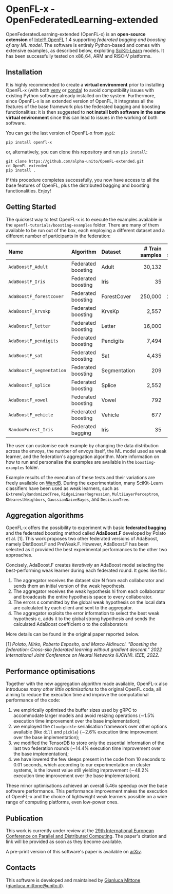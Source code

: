 # OpenFL-x - OpenFederatedLearning-extended

OpenFederatedLearning-extended (OpenFL-x) is an **open-source extension** of [Intel® OpenFL](https://github.com/securefederatedai/openfl) 1.4 supporting *federated bagging and boosting of any ML model*. The software is entirely Python-based and comes with extensive examples, as described below, exploiting [SciKit-Learn](https://scikit-learn.org/stable/) models. It has been successfully tested on x86_64, ARM and RISC-V platforms.



## Installation

It is highly recommended to create a **virtual environment** prior to installing OpenFL-x (with both [venv](https://docs.python.org/3/library/venv.html) or [conda](https://docs.conda.io/en/latest/)) to avoid compatibility issues with existing Python software already installed on the system.
Furthermore, since OpenFL-x is an extended version of OpenFL, it integrates all the features of the base framework plus the federated bagging and boosting functionalities: it is then suggested to **not install both software in the same virtual environment** since this can lead to issues in the working of both software.

You can get the last version of OpenFL-x from `pypi`:
```
pip install openfl-x
```
or, alternatively, you can clone this repository and run `pip install`:
```
git clone https://github.com/alpha-unito/OpenFL-extended.git
cd OpenFL-extended
pip install .
```
If this procedure completes successfully, you now have access to all the base features of OpenFL, plus the distributed bagging and boosting functionalities. Enjoy!



## Getting Started

The quickest way to test OpenFL-x is to execute the examples available in the `openfl-tutorials/boosting-examples` folder. There are many of them available to be run out of the box, each employing a different dataset and a different number of participants in the federation:

| Name | Algorithm | Dataset | # Train samples | # Test samples | # labels | # Features | # Envoy | ML model |
| :----------------------- | :----------------- | :----------- | --------------: | -------------: | -------: | ---------: | ------: | :----------------------- |
| `AdaBoostF_Adult` | Federated boosting | Adult | 30,132 | 15,060 | 2 | 14 | 10 | `DecisionTreeClassifier` |
| `AdaBoostF_Iris` | Federated boosting | Iris | 35 | 15 | 3 | 4 | 2 | `DecisionTreeClassifier` |
| `AdaBoostF_forestcover` | Federated boosting | ForestCover | 250,000 | 245,141 | 2 | 54 | 10 | `DecisionTreeClassifier` |
| `AdaBoostF_krvskp` | Federated boosting | KrvsKp | 2,557 | 639 | 2 | 36 | 10 | `DecisionTreeClassifier` |
| `AdaBoostF_letter` | Federated boosting | Letter | 16,000 | 4,000 | 26 | 16 | 10 | `DecisionTreeClassifier` |
| `AdaBoostF_pendigits` | Federated boosting | Pendigits | 7,494 | 3,498 | 10 | 16 | 10 | `DecisionTreeClassifier` |
| `AdaBoostF_sat` | Federated boosting | Sat | 4,435 | 2,000 | 8 | 36 | 10 | `DecisionTreeClassifier` |
| `AdaBoostF_segmentation` | Federated boosting | Segmentation | 209 | 2,099 | 7 | 19 | 10 | `DecisionTreeClassifier` |
| `AdaBoostF_splice` | Federated boosting | Splice | 2,552 | 638 | 3 | 61 | 10 | `DecisionTreeClassifier` |
| `AdaBoostF_vowel` | Federated boosting | Vowel | 792 | 198 | 11 | 27 | 10 | `DecisionTreeClassifier` |
| `AdaBoostF_vehicle` | Federated boosting | Vehicle | 677 | 169 | 4 | 18 | 10 | `DecisionTreeClassifier` |
| `RandomForest_Iris` | Federated bagging | Iris | 35 | 15 | 3 | 4 | 2 | `DecisionTreeClassifier` |

The user can customise each example by changing the data distribution across the envoys, the number of envoys itself, the ML model used as weak learner, and the federation's aggregation algorithm. More information on how to run and personalise the examples are available in the `boosting-examples` folder.

Example results of the execution of these tests and their variations are freely available on [WandB](https://wandb.ai/gmittone/AdaBoost.F?workspace=user-gmittone). During the experimentation, many SciKit-Learn classifiers have been used as weak learners, such as `ExtremelyRandomizedTree`, `RidgeLinearRegression`, `MultiLayerPerceptron`, `KNearestNeighbors`, `GaussianNaiveBayes`, and `DecisionTree`.



## Aggregation algorithms

OpenFL-x offers the possibility to experiment with basic **federated bagging** and the federated boosting method called **AdaBoost.F** developed by Polato et al. [1]. This work proposes two other federated versions of AdaBoost, namely DistBoost.F and PreWeak.F. However, AdaBoost.F has been selected as it provided the best experimental performances to the other two approaches. 

Concisely, AdaBoost.F creates *iteratively* an AdaBoost model selecting the best-performing weak learner during each federated round. It goes like this:
1. The aggregator receives the dataset size N from each collaborator and sends
them an initial version of the weak hypothesis.
2. The aggregator receives the weak hypothesis hi from each collaborator and
broadcasts the entire hypothesis space to every collaborator.
3. The errors ε committed by the global weak hypothesis on the local data are
calculated by each client and sent to the aggregator.
4. The aggregator exploits the error information to select the best weak hypothesis c, adds it to the global strong hypothesis and sends the calculated
AdaBoost coefficient α to the collaborators

More details can be found in the original paper reported below.

[1] *Polato, Mirko, Roberto Esposito, and Marco Aldinucci. "Boosting the federation: Cross-silo federated learning without gradient descent." 2022 International Joint Conference on Neural Networks (IJCNN). IEEE, 2022.*



## Performance optimisations

Together with the new aggregation algorithm made available, OpenFL-x also introduces *many other little optimisations* to the original OpenFL coda, all aiming to reduce the execution time and improve the computational performance of the code:
1. we empirically optimised the buffer sizes used by gRPC to accommodate larger models and avoid resizing operations (∼1.5% execution time improvement over the base implementation);
2. we employed the `Cloudpickle` serialisation framework over other options available (like `dill` and `pickle`) (∼2.6% execution time improvement over the base implementation);
3. we modified the TensorDB to store only the essential information of the last two federation rounds (∼14.4% execution time improvement over the base implementation);
4. we have lowered the few sleeps present in the code from 10 seconds to 0.01 seconds, which according to our experimentation on cluster systems, is the lowest value still yielding improvement (∼48.2% execution time improvement over the base implementation).

These minor optimisations achieved an overall 5.46x speedup
over the base software performance. This performance improvement makes the execution of OpenFL-x and the choice of lightweight weak learners possible on a wide range of computing platforms, even low-power ones.



## Publication

This work is currently under review at the [29th International European Conference on Parallel and Distributed Computing](https://2023.euro-par.org).
The paper's citation and link will be provided as soon as they become available.

A pre-print version of this software's paper is available on [arXiv](https://arxiv.org/abs/2303.04906).



## Contacts

This software is developed and maintained by [Gianluca Mittone](https://alpha.di.unito.it/gianluca-mittone/) (gianluca.mittone@unito.it).

